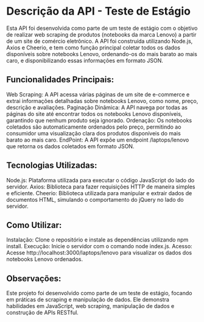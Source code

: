 # Descrição da API - Teste de Estágio

Esta API foi desenvolvida como parte de um teste de estágio com o objetivo de realizar web scraping de produtos (notebooks da marca Lenovo) a partir de um site de comércio eletrônico. A API foi construída utilizando Node.js, Axios e Cheerio, e tem como função principal coletar todos os dados disponíveis sobre notebooks Lenovo, ordenando-os do mais barato ao mais caro, e disponibilizando essas informações em formato JSON.

## Funcionalidades Principais:
Web Scraping:
A API acessa várias páginas de um site de e-commerce e extrai informações detalhadas sobre notebooks Lenovo, como nome, preço, descrição e avaliações.
Paginação Dinâmica: A API navega por todas as páginas do site até encontrar todos os notebooks Lenovo disponíveis, garantindo que nenhum produto seja ignorado.
Ordenação: Os notebooks coletados são automaticamente ordenados pelo preço, permitindo ao consumidor uma visualização clara dos produtos disponíveis do mais barato ao mais caro.
EndPoint: A API expõe um endpoint /laptops/lenovo que retorna os dados coletados em formato JSON.
## Tecnologias Utilizadas:
Node.js: Plataforma utilizada para executar o código JavaScript do lado do servidor.
Axios: Biblioteca para fazer requisições HTTP de maneira simples e eficiente.
Cheerio: Biblioteca utilizada para manipular e extrair dados de documentos HTML, simulando o comportamento do jQuery no lado do servidor.
## Como Utilizar:
Instalação: Clone o repositório e instale as dependências utilizando npm install.
Execução: Inicie o servidor com o comando node index.js.
Acesso: Acesse http://localhost:3000/laptops/lenovo para visualizar os dados dos notebooks Lenovo ordenados.
## Observações:
Este projeto foi desenvolvido como parte de um teste de estágio, focando em práticas de scraping e manipulação de dados. Ele demonstra habilidades em JavaScript, web scraping, manipulação de dados e construção de APIs RESTful.

